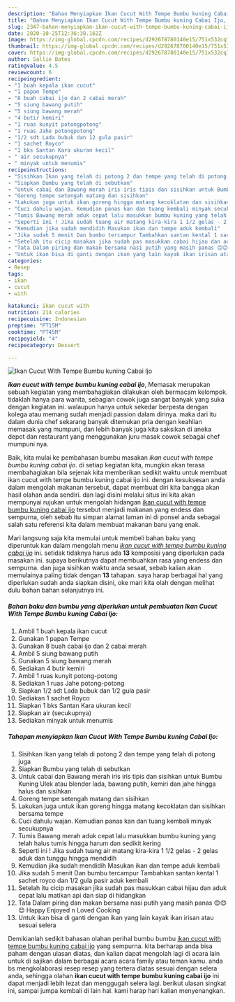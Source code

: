 ```yaml
---
description: "Bahan Menyiapkan Ikan Cucut With Tempe Bumbu kuning Cabai Ijo, Menggugah Selera"
title: "Bahan Menyiapkan Ikan Cucut With Tempe Bumbu kuning Cabai Ijo, Menggugah Selera"
slug: 2347-bahan-menyiapkan-ikan-cucut-with-tempe-bumbu-kuning-cabai-ijo-menggugah-selera
date: 2020-10-25T12:36:38.162Z
image: https://img-global.cpcdn.com/recipes/d292678780140e15/751x532cq70/ikan-cucut-with-tempe-bumbu-kuning-cabai-ijo-foto-resep-utama.jpg
thumbnail: https://img-global.cpcdn.com/recipes/d292678780140e15/751x532cq70/ikan-cucut-with-tempe-bumbu-kuning-cabai-ijo-foto-resep-utama.jpg
cover: https://img-global.cpcdn.com/recipes/d292678780140e15/751x532cq70/ikan-cucut-with-tempe-bumbu-kuning-cabai-ijo-foto-resep-utama.jpg
author: Sallie Bates
ratingvalue: 4.5
reviewcount: 6
recipeingredient:
- "1 buah kepala ikan cucut"
- "1 papan Tempe"
- "8 buah cabai ijo dan 2 cabai merah"
- "5 siung bawang putih"
- "5 siung bawang merah"
- "4 butir kemiri"
- "1 ruas kunyit potongpotong"
- "1 ruas Jahe potongpotong"
- "1/2 sdt Lada bubuk dan 12 gula pasir"
- "1 sachet Royco"
- "1 bks Santan Kara ukuran kecil"
- " air secukupnya"
- " minyak untuk menumis"
recipeinstructions:
- "Sisihkan Ikan yang telah di potong 2 dan tempe yang telah di potong juga"
- "Siapkan Bumbu yang telah di sebutkan"
- "Untuk cabai dan Bawang merah iris iris tipis dan sisihkan untuk Bumbu Kuning Ulek atau blender lada, bawang putih, kemiri dan jahe hingga halus dan sisihkan"
- "Goreng tempe setengah matang dan sisihkan"
- "Lakukan juga untuk ikan goreng hingga matang kecoklatan dan sisihkan bersama tempe"
- "Cuci dahulu wajan. Kemudian panas kan dan tuang kembali minyak secukupnya"
- "Tumis Bawang merah aduk cepat lalu masukkan bumbu kuning yang telah halus tumis hingga harum dan sedikit kering"
- "Seperti ini ! Jika sudah tuang air matang kira-kira 1 1/2 gelas - 2 gelas aduk dan tunggu hingga mendidih"
- "Kemudian jika sudah mendidih Masukan ikan dan tempe aduk kembali"
- "Jika sudah 5 menit Dan bumbu tercampur Tambahkan santan kental 1 sachet royco dan 1/2 gula pasir aduk kembali"
- "Setelah itu cicip masakan jika sudah pas masukkan cabai hijau dan aduk cepat lalu matikan api dan siap di hidangkan"
- "Tata Dalam piring dan makan bersama nasi putih yang masih panas 😊😊😊 Happy Enjoyed n Loved Cooking"
- "Untuk ikan bisa di ganti dengan ikan yang lain kayak ikan irisan atau sesuai selera"
categories:
- Resep
tags:
- ikan
- cucut
- with

katakunci: ikan cucut with 
nutrition: 214 calories
recipecuisine: Indonesian
preptime: "PT15M"
cooktime: "PT45M"
recipeyield: "4"
recipecategory: Dessert

---
```



![Ikan Cucut With Tempe Bumbu kuning Cabai Ijo](https://img-global.cpcdn.com/recipes/d292678780140e15/751x532cq70/ikan-cucut-with-tempe-bumbu-kuning-cabai-ijo-foto-resep-utama.jpg)

<b><i>ikan cucut with tempe bumbu kuning cabai ijo</i></b>, Memasak merupakan sebuah kegiatan yang membahagiakan dilakukan oleh bermacam kelompok. tidaklah hanya para wanita, sebagian cowok juga sangat banyak yang suka dengan kegiatan ini. walaupun hanya untuk sekedar berpesta dengan kolega atau memang sudah menjadi passion dalam dirinya. maka dari itu dalam dunia chef sekarang banyak ditemukan pria dengan keahlian memasak yang mumpuni, dan lebih banyak juga kita saksikan di aneka depot dan restaurant yang menggunakan juru masak cowok sebagai chef mumpuni nya.

Baik, kita mulai ke pembahasan bumbu masakan <i>ikan cucut with tempe bumbu kuning cabai ijo</i>. di setiap kegiatan kita, mungkin akan terasa membahagiakan bila sejenak kita memberikan sedikit waktu untuk membuat ikan cucut with tempe bumbu kuning cabai ijo ini. dengan kesuksesan anda dalam mengolah makanan tersebut, dapat membuat diri kita bangga akan hasil olahan anda sendiri. dan lagi disini melalui situs ini kita akan mempunyai rujukan untuk mengolah hidangan <u>ikan cucut with tempe bumbu kuning cabai ijo</u> tersebut menjadi makanan yang endess dan sempurna, oleh sebab itu simpan alamat laman ini di ponsel anda sebagai salah satu referensi kita dalam membuat makanan baru yang enak.




Mari langsung saja kita memulai untuk membeli bahan baku yang diperuntuk kan dalam mengolah menu <u><i>ikan cucut with tempe bumbu kuning cabai ijo</i></u> ini. setidak tidaknya harus ada <b>13</b> komposisi yang diperlukan pada masakan ini. supaya berikutnya dapat membuahkan rasa yang endess dan sempurna. dan juga sisihkan waktu anda sesaat, sebab kalian akan memulainya paling tidak dengan <b>13</b> tahapan. saya harap berbagai hal yang diperlukan sudah anda siapkan disini, oke mari kita olah dengan melihat dulu bahan bahan selanjutnya ini.

<!--inarticleads1-->

##### Bahan baku dan bumbu yang diperlukan untuk pembuatan Ikan Cucut With Tempe Bumbu kuning Cabai Ijo:

1. Ambil 1 buah kepala ikan cucut
1. Gunakan 1 papan Tempe
1. Gunakan 8 buah cabai ijo dan 2 cabai merah
1. Ambil 5 siung bawang putih
1. Gunakan 5 siung bawang merah
1. Sediakan 4 butir kemiri
1. Ambil 1 ruas kunyit potong-potong
1. Sediakan 1 ruas Jahe potong-potong
1. Siapkan 1/2 sdt Lada bubuk dan 1/2 gula pasir
1. Sediakan 1 sachet Royco
1. Siapkan 1 bks Santan Kara ukuran kecil
1. Siapkan  air (secukupnya)
1. Sediakan  minyak untuk menumis




<!--inarticleads2-->

##### Tahapan menyiapkan Ikan Cucut With Tempe Bumbu kuning Cabai Ijo:

1. Sisihkan Ikan yang telah di potong 2 dan tempe yang telah di potong juga
1. Siapkan Bumbu yang telah di sebutkan
1. Untuk cabai dan Bawang merah iris iris tipis dan sisihkan untuk Bumbu Kuning Ulek atau blender lada, bawang putih, kemiri dan jahe hingga halus dan sisihkan
1. Goreng tempe setengah matang dan sisihkan
1. Lakukan juga untuk ikan goreng hingga matang kecoklatan dan sisihkan bersama tempe
1. Cuci dahulu wajan. Kemudian panas kan dan tuang kembali minyak secukupnya
1. Tumis Bawang merah aduk cepat lalu masukkan bumbu kuning yang telah halus tumis hingga harum dan sedikit kering
1. Seperti ini ! Jika sudah tuang air matang kira-kira 1 1/2 gelas - 2 gelas aduk dan tunggu hingga mendidih
1. Kemudian jika sudah mendidih Masukan ikan dan tempe aduk kembali
1. Jika sudah 5 menit Dan bumbu tercampur Tambahkan santan kental 1 sachet royco dan 1/2 gula pasir aduk kembali
1. Setelah itu cicip masakan jika sudah pas masukkan cabai hijau dan aduk cepat lalu matikan api dan siap di hidangkan
1. Tata Dalam piring dan makan bersama nasi putih yang masih panas 😊😊😊 Happy Enjoyed n Loved Cooking
1. Untuk ikan bisa di ganti dengan ikan yang lain kayak ikan irisan atau sesuai selera




Demikianlah sedikit bahasan olahan perihal bumbu bumbu <u>ikan cucut with tempe bumbu kuning cabai ijo</u> yang sempurna. kita berharap anda bisa paham dengan ulasan diatas, dan kalian dapat mengolah lagi di acara lain untuk di sajikan dalam berbagai acara acara family atau teman kamu. anda bs mengkolaborasi resep resep yang tertera diatas sesuai dengan selera anda, sehingga olahan <b>ikan cucut with tempe bumbu kuning cabai ijo</b> ini dapat menjadi lebih lezat dan menggugah selera lagi. berikut ulasan singkat ini, sampai jumpa kembali di lain hal. kami harap hari kalian menyenangkan.
